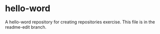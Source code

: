 # hello-word
A hello-word repository for creating repositories exercise.
This file is in the readme-edit branch.
